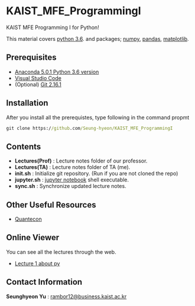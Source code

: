 # KAIST_MFE_ProgrammingI
KAIST MFE Programming I for Python!

This material covers [python 3.6](https://www.python.org/downloads/). and packages; [numpy](http://www.numpy.org/), [pandas](https://pandas.pydata.org/), [matplotlib](https://matplotlib.org/).

## Prerequisites

* [Anaconda 5.0.1 Python 3.6 version](https://www.anaconda.com/download/)
* [Visual Studio Code](https://code.visualstudio.com/download)
* (Optional) [Git 2.16.1](https://git-scm.com/downloads)

## Installation
 After you install all the prerequistes, type following in the command propmt
```cmd
git clone https://github.com/Seung-hyeon/KAIST_MFE_ProgrammingI
```

## Contents
* **Lectures(Prof)** : Lecture notes folder of our professor.
* **Lectures(TA)** : Lecture notes folder of TA (me).
* **init.sh** : Initialize git repository. (Run if you are not cloned the repo)
* **jupyter.sh** : [jupyter notebook](http://jupyter.org/) shell executable.
* **sync.sh** : Synchronize updated lecture notes.


## Other Useful Resources
* [Quantecon](https://lectures.quantecon.org/)

## Online Viewer
 You can see all the lectures through the web.

* [Lecture 1 about py](http://nbviewer.jupyter.org/gist/Seung-hyeon/7f7d7ec454223c24e8d27ad27e33359d)


## Contact Information

**Seunghyeon Yu** : rambor12@business.kaist.ac.kr